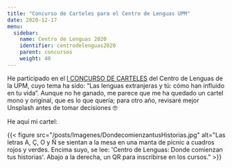 ```yaml
---
title: "Concurso de Carteles para el Centro de Lenguas UPM"
date: 2020-12-17
menu:
  sidebar:
    name: Centro de Lenguas 2020
    identifier: centrodelenguas2020
    parent: concursos
    weight: 40
---
```


He participado en el [I CONCURSO DE CARTELES](https://www.lenguas.upm.es/2020/12/16/i-concurso-de-carteles/) del Centro de Lenguas de la UPM, cuyo tema ha sido: “Las lenguas extranjeras y tú: cómo han influido en tu vida”. Aunque no he ganado, me parece que me ha quedado un cartel mono y original, que es lo que quería; para otro año, revisaré mejor Unsplash antes de tomar decisiones 🤓

He aquí mi cartel:

{{< figure src="/posts/Imagenes/DondecomienzantusHistorias.jpg" alt="Las letras A, Ç, O y Ñ se sientan a la mesa en una manta de picnic a cuadros rojos y verdes. Encima suyo, se lee: 'Centro de Lenguas: Donde comienzan tus historias'. Abajo a la derecha, un QR para inscribirse en los cursos." >}}
